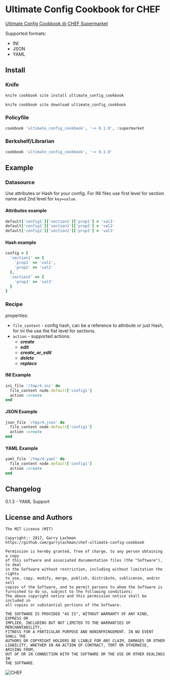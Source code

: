 # Ultimate Config Cookbook for CHEF

[Ultimate Config Cookbook @ CHEF Supermarket](https://supermarket.chef.io/cookbooks/ultimate_config_cookbook)


Supported formats:
* INI
* JSON
* YAML

## Install

### Knife

```bash
knife cookbook site install ultimate_config_cookbook
```
```bash
knife cookbook site download ultimate_config_cookbook
```
### Policyfile

```bash
cookbook 'ultimate_config_cookbook', '~> 0.1.0', :supermarket
```
### Berkshelf/Librarian

```bash
cookbook 'ultimate_config_cookbook', '~> 0.1.0'
```

## Example

### Datasource

Use attributes or Hash for your config.
For INI files use first level for section name and 2nd level for `key=value`.

#### Attributes example

```ruby
default['config1']['section1']['prop1'] = 'val1'
default['config1']['section1']['prop2'] = 'val2'
default['config1']['section2']['prop3'] = 'val3'
```

#### Hash example

```ruby
config = {
  'section1' => {
    'prop1' => 'val1',
    'prop2' => 'val2'
  },
  'section2' => {
    'prop3' => 'val3'
  }
}
```

### Recipe

properties:

* `file_content` - config hash, can be a reference to attribute or just Hash, for ini the use the fist level for sections.
* `action` - supported actions:
  * ***create***
  * ***edit***
  * ***create_or_edit***
  * ***delete***
  * ***replace***

#### INI Example

```ruby
ini_file '/tmp/4.ini' do
  file_content node.default['config1']
  action :create
end
```

#### JSON Example

```ruby
json_file '/tmp/4.json' do
  file_content node.default['config1']
  action :create
end
```

#### YAML Example

```ruby
yaml_file '/tmp/4.yaml' do
  file_content node.default['config1']
  action :create
end
```

## Changelog
0.1.3 - YAML Support

## License and Authors

```
The MIT License (MIT)

Copyright:: 2017, Garry Lachman
https://github.com/garrylachman/chef-ultimate-config-cookbook

Permission is hereby granted, free of charge, to any person obtaining a copy
of this software and associated documentation files (the "Software"), to deal
in the Software without restriction, including without limitation the rights
to use, copy, modify, merge, publish, distribute, sublicense, and/or sell
copies of the Software, and to permit persons to whom the Software is
furnished to do so, subject to the following conditions:
The above copyright notice and this permission notice shall be included in
all copies or substantial portions of the Software.

THE SOFTWARE IS PROVIDED "AS IS", WITHOUT WARRANTY OF ANY KIND, EXPRESS OR
IMPLIED, INCLUDING BUT NOT LIMITED TO THE WARRANTIES OF MERCHANTABILITY,
FITNESS FOR A PARTICULAR PURPOSE AND NONINFRINGEMENT. IN NO EVENT SHALL THE
AUTHORS OR COPYRIGHT HOLDERS BE LIABLE FOR ANY CLAIM, DAMAGES OR OTHER
LIABILITY, WHETHER IN AN ACTION OF CONTRACT, TORT OR OTHERWISE, ARISING FROM,
OUT OF OR IN CONNECTION WITH THE SOFTWARE OR THE USE OR OTHER DEALINGS IN
THE SOFTWARE.
```

![CHEF](https://www.chef.io/wp-content/uploads/2017/02/chef-logo.png "CHEF")
